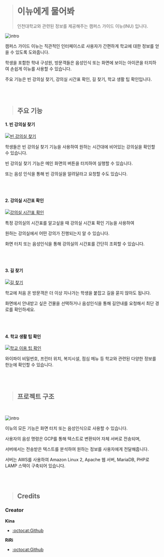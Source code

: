 > # 이뉴에게 물어봐
>
> 인천대학교와 관련된 정보를 제공해주는 캠퍼스 가이드 이뉴(INU) 입니다.



![intro](https://raw.githubusercontent.com/kusakina0608/AskINU/master/img/intro.gif)

캠퍼스 가이드 이뉴는 직관적인 인터페이스로 사용자가 간편하게 학교에 대한 정보를 얻을 수 있도록 도와줍니다.

학생을 포함한 학내 구성원, 방문객들은 음성인식 또는 화면에 보이는 아이콘을 터치하여 손쉽게 이뉴를 사용할 수 있습니다.

주요 기능은 빈 강의실 찾기, 강의실 시간표 확인, 길 찾기, 학교 생활 팁 확인입니다.

<br>

<br>

>  ## 주요 기능

#### 1. 빈 강의실 찾기

[![빈 강의실 찾기](https://raw.githubusercontent.com/kusakina0608/AskINU/master/img/thumbnail_1.jpg)](https://youtu.be/hBACvcsHPEg)

학생들은 빈 강의실 찾기 기능을 사용하여 원하는 시간대에 비어있는 강의실을 확인할 수 있습니다.

빈 강의실 찾기 기능은 메인 화면의 버튼을 터치하여 실행할 수 있습니다.

또는 음성 인식을 통해 빈 강의실을 알려달라고 요청할 수도 있습니다.

<br>

<br>

#### 2. 강의실 시간표 확인

[![강의실 시간표 확인](https://raw.githubusercontent.com/kusakina0608/AskINU/master/img/thumbnail_2.jpg)](https://youtu.be/0EGeGn7FEUc)

특정 강의실의 시간표를 알고싶을 때 강의실 시간표 확인 기능을 사용하여

원하는 강의실에서 어떤 강의가 진행되는지 알 수 있습니다.

화면 터치 또는 음성인식을 통해 강의실의 시간표를 간단히 조회할 수 있습니다.

<br>

<br>

#### 3. 길 찾기

[![길 찾기](https://raw.githubusercontent.com/kusakina0608/AskINU/master/img/thumbnail_3.jpg)](https://youtu.be/Xkj_3OQy75o)

학교에 처음 온 방문객은 더 이상 지나가는 학생을 붙잡고 길을 묻지 않아도 됩니다.

화면에서 안내받고 싶은 건물을 선택하거나 음성인식을 통해 길안내를 요청해서 최단 경로를 확인하세요.

<br>

<br>

#### 4. 학교 생활 팁 확인

[![학교 이용 팁 확인](https://raw.githubusercontent.com/kusakina0608/AskINU/master/img/thumbnail_4.jpg)](https://youtu.be/qH5DYqXvOQA)

와이파이 비밀번호, 프린터 위치, 복지시설, 점심 메뉴 등 학교와 관련된 다양한 정보를 한눈에 확인할 수 있습니다.

<br>

<br>

> ## 프로젝트 구조

<br>

![intro](https://raw.githubusercontent.com/kusakina0608/AskINU/master/img/Architecture.png)

이뉴의 모든 기능은 화면 터치 또는 음성인식으로 사용할 수 있습니다.

사용자의 음성 명령은 GCP를 통해 텍스트로 변환되어 자체 서버로 전송되며,

서버에서는 전송받은 텍스트를 분석하여 원하는 정보를 사용자에게 전달해줍니다.

서버는 AWS를 사용하여 Amazon Linux 2, Apache 웹 서버, MariaDB, PHP로 LAMP 스택이 구축되어 있습니다.

<br>

<br>

> ## Credits

### Creator

**Kina**

- [:octocat:Github](https://github.com/kusakina0608)

**RiRi**

- [:octocat:Github](https://github.com/yuhyerin)

